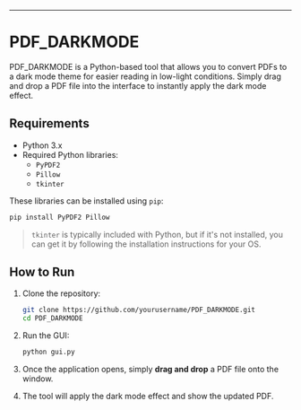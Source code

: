 ---

# PDF_DARKMODE

PDF_DARKMODE is a Python-based tool that allows you to convert PDFs to a dark mode theme for easier reading in low-light conditions. Simply drag and drop a PDF file into the interface to instantly apply the dark mode effect.

## Requirements

- Python 3.x
- Required Python libraries:
  - `PyPDF2`
  - `Pillow`
  - `tkinter`

These libraries can be installed using `pip`:
```bash
pip install PyPDF2 Pillow
```

> `tkinter` is typically included with Python, but if it's not installed, you can get it by following the installation instructions for your OS.

## How to Run

1. Clone the repository:
   ```bash
   git clone https://github.com/yourusername/PDF_DARKMODE.git
   cd PDF_DARKMODE
   ```

2. Run the GUI:
   ```bash
   python gui.py
   ```

3. Once the application opens, simply **drag and drop** a PDF file onto the window.

4. The tool will apply the dark mode effect and show the updated PDF.


